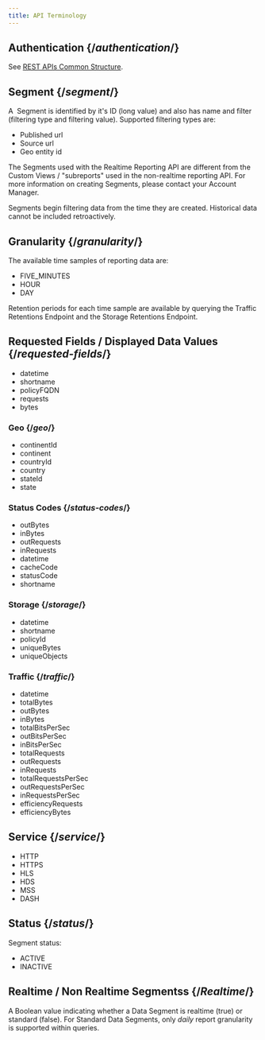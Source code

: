 ```yaml
---
title: API Terminology
---
```


## Authentication  {/*authentication*/}

See [REST APIs Common Structure](/delivery/control/support_tools/api_structure).

## Segment  {/*segment*/}

A  Segment is identified by it's ID (long value) and also has name and filter (filtering type and filtering value). Supported filtering types are:
-   Published url
-   Source url
-   Geo entity id

<Callout type="info">The Segments used with the Realtime Reporting API are different from the Custom Views / "subreports" used in the non-realtime reporting API. For more information on creating Segments, please contact your Account Manager.</Callout>

<Callout type="info">Segments begin filtering data from the time they are created. Historical data cannot be included retroactively.</Callout>

## Granularity  {/*granularity*/}

The available time samples of reporting data are:
-   FIVE_MINUTES
-   HOUR
-   DAY

<Callout type="info">Retention periods for each time sample are available by querying the Traffic Retentions Endpoint and the Storage Retentions Endpoint.</Callout>

## Requested Fields / Displayed Data Values  {/*requested-fields*/}
-   datetime
-   shortname
-   policyFQDN
-   requests
-   bytes

### Geo  {/*geo*/}
-   continentId
-   continent
-   countryId
-   country
-   stateId
-   state

### Status Codes  {/*status-codes*/}
-   outBytes
-   inBytes
-   outRequests
-   inRequests
-   datetime
-   cacheCode
-   statusCode
-   shortname

### Storage  {/*storage*/}
-   datetime
-   shortname
-   policyId
-   uniqueBytes
-   uniqueObjects

### Traffic  {/*traffic*/}
-   datetime
-   totalBytes
-   outBytes
-   inBytes
-   totalBitsPerSec
-   outBitsPerSec
-   inBitsPerSec
-   totalRequests
-   outRequests
-   inRequests
-   totalRequestsPerSec
-   outRequestsPerSec
-   inRequestsPerSec
-   efficiencyRequests
-   efficiencyBytes

## Service  {/*service*/}
-   HTTP
-   HTTPS
-   HLS
-   HDS
-   MSS
-   DASH

## Status  {/*status*/}

Segment status:
-   ACTIVE
-   INACTIVE

## Realtime / Non Realtime Segmentss  {/*Realtime*/}

A Boolean value indicating whether a Data Segment is realtime (true) or standard (false). For Standard Data Segments, only *daily* report granularity is supported within queries.
